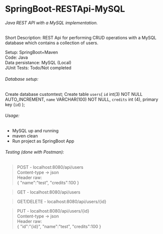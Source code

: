 # SpringBoot-RESTApi-MySQL


###### Java REST API with a MySQL implementation.

Short Description: REST Api for performing CRUD operations with a MySQL database which contains a collection of users.<br />

Setup: SpringBoot+Maven<br />
Code: Java<br />
Data persistance: MySQL (Local)<br />
JUnit Tests: Todo/Not completed<br />

###### Database setup:
Create database customtest;
Create table `users`(
    `id` int(3) NOT NULL AUTO_INCREMENT, 
    `name` VARCHAR(100) NOT NULL, 
    `credits` int (4), 
    primary key (`id`)
);

###### Usage:
- MySQL up and running
- maven clean 
- Run project as SpringBoot App

###### Testing (done with Postman):


> POST  - localhost:8080/api/users<br />
Content-type -> json<br />
Header raw:<br />
{
"name":"test",
"credits":100
}

> GET - localhost:8080/api/users

> GET/DELETE - localhost:8080/api/users/{id}

> PUT - localhost:8080/api/users/{id}<br />
Content-type -> json<br />
Header raw:<br />
{
"id":"{id}",
"name":"test",
"credits":100
}
